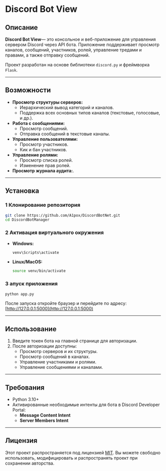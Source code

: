 # Discord Bot View

## Описание

**Discord Bot View**— это консольное и веб-приложение для управления сервером Discord через API бота. Приложение поддерживает просмотр каналов, сообщений, участников, ролей, управление тредами и правами, а также отправку сообщений.

Проект разработан на основе библиотеки `discord.py` и фреймворка `Flask`.

---

## Возможности

- **Просмотр структуры серверов:**
  - Иерархический вывод категорий и каналов.
  - Поддержка всех основных типов каналов (текстовые, голосовые, и др.).
- **Работа с сообщениями:**
  - Просмотр сообщений.
  - Отправка сообщений в текстовые каналы.
- **Управление пользователями:**
  - Просмотр участников.
  - Кик и бан участников.
- **Управление ролями:**
  - Просмотр списка ролей.
  - Изменение прав ролей.
- **Просмотр журнала аудита:**.

---

## Установка

### 1 Клонирование репозитория
```bash
git clone https://github.com/A1pox/DiscordBotNet.git
cd DiscordBotManager
```

### 2 Активация виртуального окружения
- **Windows:**
  ```bash
  venv\Scripts\activate
  ```
- **Linux/MacOS:**
  ```bash
  source venv/bin/activate
  ```

### 3 апуск приложения
```bash
python app.py
```

После запуска откройте браузер и перейдите по адресу: [http://127.0.0.1:5000](http://127.0.0.1:5000)

---

## Использование

1. Введите токен бота на главной странице для авторизации.
2. После авторизации доступны:
   - Просмотр серверов и их структуры.
   - Просмотр сообщений в каналах.
   - Управление участниками и ролями.
   - Управление сообщениями и каналами.

---

## Требования

- Python 3.10+
- Активированные необходимые интенты для бота в Discord Developer Portal:
  - **Message Content Intent**
  - **Server Members Intent**

---

## Лицензия

Этот проект распространяется под лицензией [MIT](https://opensource.org/licenses/MIT). Вы можете свободно использовать, модифицировать и распространять проект при сохранении авторства.
